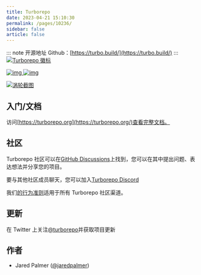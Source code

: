 ```yaml
---
title: Turborepo
date: 2023-04-21 15:10:30
permalink: /pages/10236/
sidebar: false
article: false
---
```

::: note 开源地址
Github：[https://turbo.build/](https://turbo.build/)
::: 
[![Turborepo 徽标](https://user-images.githubusercontent.com/4060187/106504110-82f58d00-6494-11eb-87b7-a16d4f68bc5a.png)](https://user-images.githubusercontent.com/4060187/106504110-82f58d00-6494-11eb-87b7-a16d4f68bc5a.png)

[![img](https://camo.githubusercontent.com/1c0a2fd499b8eb9349295bb110c0d288188405652bf7d50a01b2c6a56ce46e98/68747470733a2f2f62616467656e2e6e65742f6e706d2f762f747572626f) ](https://www.npmjs.com/package/turbo)[![img](https://camo.githubusercontent.com/c56f739dec6769355e1841389345ad5edfaeb990ce6d20226fe7dfff3040c523/68747470733a2f2f62616467656e2e6e65742f62616467652f69636f6e2f4d616465253230427925323056657263656c3f69636f6e3d76657263656c266c6162656c26636f6c6f723d626c61636b266c6162656c436f6c6f723d626c61636b)](https://vercel.com/)

[![涡轮截图](https://user-images.githubusercontent.com/4060187/148454607-f65de1fb-2d46-4594-ad95-2234815338f3.png)](https://user-images.githubusercontent.com/4060187/148454607-f65de1fb-2d46-4594-ad95-2234815338f3.png)

## 入门/文档

访问[https://turborepo.org](https://turborepo.org/)查看完整文档。

## 社区

Turborepo 社区可以在[GitHub Discussions](https://github.com/vercel/turborepo/discussions)上找到，您可以在其中提出问题、表达想法并分享您的项目。

要与其他社区成员聊天，您可以加入[Turborepo Discord](https://turborepo.org/discord)

我们[的行为准则](https://github.com/vercel/turborepo/blob/main/CODE_OF_CONDUCT.md)适用于所有 Turborepo 社区渠道。

## 更新

在 Twitter 上关注[@turborepo](https://twitter.com/turborepo)并获取项目更新

## 作者

- Jared Palmer ([@jaredpalmer](https://twitter.com/jaredpalmer))